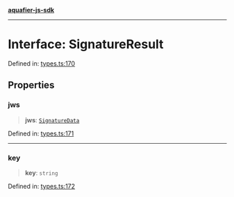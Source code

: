 [**aquafier-js-sdk**](../README.md)

***

# Interface: SignatureResult

Defined in: [types.ts:170](https://github.com/inblockio/aqua-verifier-js-lib/blob/09413c69301a51b584d51846ffabc4d8f820b4fa/src/types.ts#L170)

## Properties

### jws

> **jws**: [`SignatureData`](SignatureData.md)

Defined in: [types.ts:171](https://github.com/inblockio/aqua-verifier-js-lib/blob/09413c69301a51b584d51846ffabc4d8f820b4fa/src/types.ts#L171)

***

### key

> **key**: `string`

Defined in: [types.ts:172](https://github.com/inblockio/aqua-verifier-js-lib/blob/09413c69301a51b584d51846ffabc4d8f820b4fa/src/types.ts#L172)
